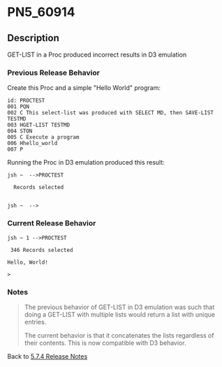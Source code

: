 # PN5_60914

<PageHeader />

## Description

GET-LIST in a Proc produced incorrect results in D3 emulation

### Previous Release Behavior

Create this Proc and a simple "Hello World" program:

```
id: PROCTEST
001 PQN
002 C This select-list was produced with SELECT MD, then SAVE-LIST TESTMD
003 HGET-LIST TESTMD
004 STON
005 C Execute a program
006 Hhello_world
007 P
```

Running the Proc in D3 emulation produced this result:

```
jsh ~  -->PROCTEST

  Records selected


jsh ~  -->
```

### Current Release Behavior

```
jsh ~ 1 -->PROCTEST

 346 Records selected

Hello, World!

>
```

### Notes

>The previous behavior of GET-LIST in D3 emulation was such that doing a GET-LIST with multiple lists would return a list with unique entries.
>
>The current behavior is that it concatenates the lists regardless of their contents. This is now compatible with D3 behavior.

Back to [5.7.4 Release Notes](./../jbase-5.7.4-release-notes/README.md)

<PageFooter />
